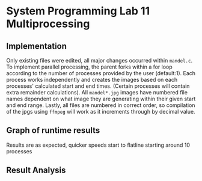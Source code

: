 # System Programming Lab 11 Multiprocessing
## Implementation
Only existing files were edited, all major changes occurred within `mandel.c`.
To implement parallel processing, the parent forks within a for loop according to the number 
of processes provided by the user (default:1).
Each process works independently and creates the images based on each processes'
calculated start and end times. (Certain processes will contain extra remainder calculations).
All `mandel*.jpg` images have numbered file names dependent on what image they are generating
within their given start and end range. Lastly, all files are numbered in correct order, so
compilation of the jpgs using `ffmpeg` will work as it increments through by decimal value.
## Graph of runtime results
Results are as expected, quicker speeds start to flatline starting around 10 processes
## Result Analysis

